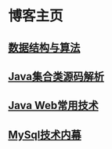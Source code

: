 # 博客主页

## [数据结构与算法](http://blog.zhoulychn.com/algorithm/center.html)

## [Java集合类源码解析](http://blog.zhoulychn.com/JavaSE/center.html)

## [Java Web常用技术](http://blog.zhoulychn.com/JavaEE/center.html)

## [MySql技术内幕](http://blog.zhoulychn.com/MySql/center.html)
